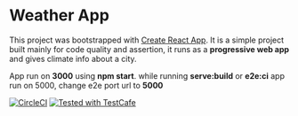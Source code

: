 # Weather App

This project was bootstrapped with [Create React App](https://github.com/facebook/create-react-app).
It is a simple project built mainly for code quality and assertion, it runs as a __progressive web app__ and 
gives climate info about a city. 

App run on __3000__ using **npm start**.
while running **serve:build** or **e2e:ci** app run on 5000, change e2e port url to __5000__ 

[![CircleCI](https://circleci.com/gh/proustibat/xke-introduction-testcafe/tree/master.svg?style=svg&circle-token=49a7ca92ed8ebbd224600c4c57b5718c12057102)](https://circleci.com/gh/proustibat/xke-introduction-testcafe/tree/master)
[![Tested with TestCafe](https://img.shields.io/badge/tested%20with-TestCafe-2fa4cf.svg)](https://github.com/DevExpress/testcafe)
 